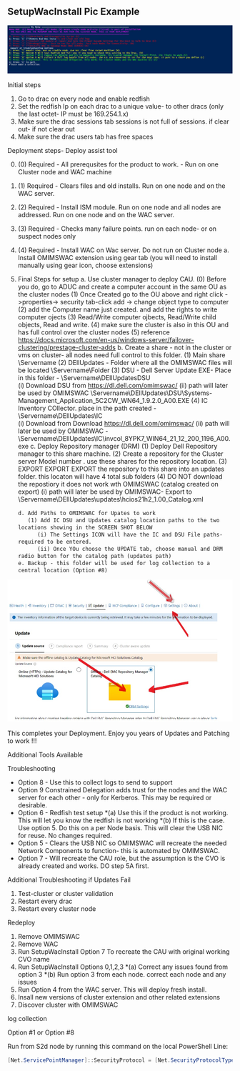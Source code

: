 




## SetupWacInstall Pic Example
![Image](https://raw.githubusercontent.com/Louisjreeves/SetupWacInstall/main/SetupWacInstall.jpg) 

Initial steps
1.	Go to drac on every node and enable redfish
2.	Set the redfish Ip on each drac to a unique value- to other dracs (only the last octet- IP must be 169.254.1.x)
3.	Make sure the drac sessions tab sessions is not full of sessions. if clear out- if not clear out
4.	Make sure the drac users tab has free spaces
 
Deployment steps- Deploy assist tool
 
0.	(0) Required - All prerequsites for the product to work. - Run on one Cluster node and WAC machine
1.	(1) Required - Clears files and old installs. Run on one node and on the WAC server.
2.	(2) Required - Install ISM module. Run on one node and all nodes are addressed. Run on one node and on the WAC server.
3.	(3) Required - Checks many failure points. run on each node- or on suspect nodes only
4.	(4) Required - Install WAC on Wac server. Do not run on Cluster node
     a.	Install OMIMSWAC extension using gear tab (you will need to install manually using gear icon, choose extensions)
5. Final Steps for setup
     a. Use cluster manager to deploy CAU. 
          (0) Before you do, go to ADUC and create a computer account in the same OU as the cluster nodes
          (1) Once Created go to the OU above and right click ->properties-> security tab-click add -> change object type to computer
          (2) add the Computer name just created. and add the rights to write computer ojects 
          (3) Read/Write computer ojbects, Read/Write child objects, Read and write.
          (4) make sure the cluster is also in this OU and has full control over the cluster nodes
          (5) reference https://docs.microsoft.com/en-us/windows-server/failover-clustering/prestage-cluster-adds
      b. Create a share - not in the cluster or vms on cluster- all nodes need full control to this folder. 
          (1) Main share \\Servername
          (2) DEllUpdates - Folder where all the OMIMSWAC files will be located \\Servername\Folder
          (3) DSU - Dell Server Update EXE- Place in this folder - \\Servername\DEllUpdatesDSU\
                   (i) Download DSU from  https://dl.dell.com/omimswac/ 
                   (ii) path will later be used by OMIMSWAC  \\Servername\DEllUpdates\DSU\Systems-Management_Application_5C2CW_WN64_1.9.2.0_A00.EXE
          (4) IC Inventory COllector. place in the path created -  \\Servername\DEllUpdates\IC\
                   (i) Download from  Download https://dl.dell.com/omimswac/ 
                   (ii) path will later be used by OMIMSWAC  - \\Servername\DEllUpdates\IC\invcol_8YPK7_WIN64_21_12_200_1196_A00.exe
       c. Deploy Repository manager (DRM)
            (1) Deploy Dell Repository manager to this share machine. 
            (2) Create a repository for the Cluster server Model number . use these shares for the repository location.
            (3) EXPORT EXPORT EXPORT the repository to this share into an updates folder. this locaton will have 4 total sub folders
            (4) DO NOT download the repostiory it does not work wth OMIMSWAC (catalog created on export)
                  (i) path will later be used by OMIMSWAC- Export  to \\Servername\DEllUpdates\updates\hcios21h2_1.00_Catalog.xml
         
             
       d. Add Paths to OMIMSWAC for Upates to work
          (1) Add IC DSU and Updates catalog location paths to the two locations showing in the SCREEN SHOT BELOW
             (i) The Settings ICON will have the IC and DSU File paths- required to be entered. 
             (ii) Once YOu choose the UPDATE tab, choose manual and DRM radio button for the catalog path (updates path)
       e. Backup - this folder will be used for log collection to a central location (Option #8)
 
 
 
  
      
 ![Image](https://github.com/Louisjreeves/SetupWacInstall/blob/main/OMIMSWAC.jpg?raw=true) 

          
  This completes your Deployment. Enjoy you years of Updates and Patching to work !!! 




Additional Tools Available
     


Troubleshooting

* Option 8 - Use this to collect logs to send to support 
* Option 9  Constrained Delegation adds trust for the nodes and the WAC server for each other - only for Kerberos. This may be required or desirable. 
* Option 6 - Redfish test setup
     *(a) Use this if the product is not working. This will let you know the redfish is not working
     *(b) If this is the case. Use option 5. Do this on a per Node basis. This will clear the USB NIC for reuse. No changes required. 
* Option 5 - Clears the USB NIC so OMIMSWAC will recreate the needed Network Components to function- this is automated by OMIMSWAC. 
* Option 7 - Will recreate the CAU role, but the assumption is the CVO is already created and works. DO step 5A first. 

Additional Troubleshooting if Updates Fail 

1.	Test-cluster or cluster validation
2.	Restart every drac
3.	Restart every cluster node


Redeploy

1. Remove OMIMSWAC
2. Remove WAC
3. Run SetupWacInstall Option 7 To recreate the CAU with original working CVO name
4. Run SetupWacInstall Options 0,1,2,3
   *(a) Correct any issues found from option 3
   *(b) Run option 3 from each node. correct each node and any issues 
5. Run Option 4 from the WAC server. This will deploy fresh install. 
6. Insall new versions of cluster extension and other related extensions
7. Discover cluster with OMIMSWAC


log collection 

Option #1 or Option #8
 
 Run from S2d node by running this command on the local PowerShell Line: 

 ```Powershell
[Net.ServicePointManager]::SecurityProtocol = [Net.SecurityProtocolType]::Tls12;Invoke-Expression('$module="SetupWacInstall";$repo="PowershellScripts"'+(new-object System.net.webclient).DownloadString('https://raw.githubusercontent.com/Louisjreeves/SetupWacInstall/main/ExpandAndSetupCORP.ps1'));Invoke-SetupWacInstall
```
 
 

